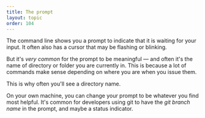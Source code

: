```yaml
---
title: The prompt
layout: topic
order: 104
---
```


The command line shows you a prompt to indicate that it is waiting for your
input. It often also has a cursor that may be flashing or blinking.

But it's _very common_ for the prompt to be meaningful — and often it's the
name of directory or folder you are currently in. This is because a lot of
commands make sense depending on where you are when you issue them.

This is why often you'll see a directory name.

On your own machine, you can change your prompt to be whatever you find most
helpful. It's common for developers using git to have the _git branch name_ in
the prompt, and maybe a status indicator.
